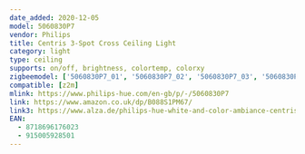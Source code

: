 ```yaml
---
date_added: 2020-12-05
model: 5060830P7
vendor: Philips
title: Centris 3-Spot Cross Ceiling Light
category: light
type: ceiling
supports: on/off, brightness, colortemp, colorxy
zigbeemodel: ['5060830P7_01', '5060830P7_02', '5060830P7_03', '5060830P7_04']
compatible: [z2m]
mlink: https://www.philips-hue.com/en-gb/p/-/5060830P7
link: https://www.amazon.co.uk/dp/B088S1PM67/
link3: https://www.alza.de/philips-hue-white-and-color-ambiance-centris
EAN: 
  - 8718696176023
  - 915005928501
---
```

